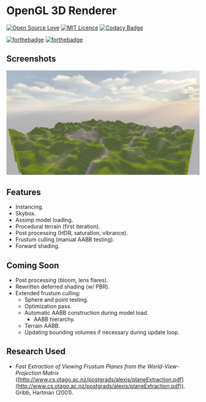 # OpenGL 3D Renderer

[![Open Source Love](https://badges.frapsoft.com/os/v1/open-source.png?v=103)](https://github.com/ellerbrock/open-source-badges/)
[![MIT Licence](https://badges.frapsoft.com/os/mit/mit.svg?v=103)](https://opensource.org/licenses/mit-license.php)
[![Codacy Badge](https://api.codacy.com/project/badge/Grade/fd7023ebf2e941eeb7d4f67cf9c6ea1f)](https://www.codacy.com/app/htmlboss/OpenGL-Renderer?utm_source=github.com&amp;utm_medium=referral&amp;utm_content=htmlboss/OpenGL-Renderer&amp;utm_campaign=Badge_Grade)

[![forthebadge](http://forthebadge.com/images/badges/designed-in-ms-paint.svg)](http://forthebadge.com)
[![forthebadge](http://forthebadge.com/images/badges/powered-by-water.svg)](http://forthebadge.com)

## Screenshots
![Current Build](https://github.com/htmlboss/OpenGL-Renderer/blob/master/MP-APS/img/01.png "Current Build")

## Features
* Instancing.
* Skybox.
* Assimp model loading.
* Procedural terrain (first iteration).
* Post processing (HDR, saturation, vibrance).
* Frustum culling (manual AABB testing).
* Forward shading.

## Coming Soon
* Post processing (bloom, lens flares).
* Rewritten deferred shading (w/ PBR).
* Extended frustum culling:
    * Sphere and point testing.
    * Optimization pass.
    * Automatic AABB construction during model load.
        * AABB hierarchy.
    * Terrain AABB.
    * Updating bounding volumes if necessary during update loop.

## Research Used
*  _Fast Extraction of Viewing Frustum Planes from the World-View-Projection Matrix_ ([http://www.cs.otago.ac.nz/postgrads/alexis/planeExtraction.pdf](http://www.cs.otago.ac.nz/postgrads/alexis/planeExtraction.pdf)). Gribb, Hartman (2001).
